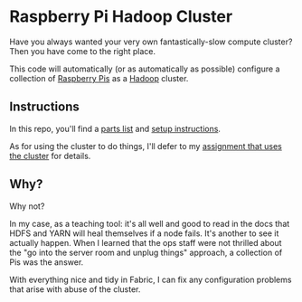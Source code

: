 # Raspberry Pi Hadoop Cluster

Have you always wanted your very own fantastically-slow compute cluster? Then you have come to the right place.

This code will automatically (or as automatically as possible) configure a collection of [Raspberry Pis](https://www.raspberrypi.org/) as a [Hadoop](https://hadoop.apache.org/) cluster.

## Instructions

In this repo, you'll find a [parts list](PARTS.md) and [setup instructions](SETUP.md).

As for using the cluster to do things, I'll defer to my [assignment that uses the cluster](https://courses.cs.sfu.ca/2015fa-cmpt-732-g1/pages/Assignment5A) for details.

## Why?

Why not?

In my case, as a teaching tool: it's all well and good to read in the docs that HDFS and YARN will heal themselves if a node fails. It's another to see it actually happen. When I learned that the ops staff were not thrilled about the "go into the server room and unplug things" approach, a collection of Pis was the answer.

With everything nice and tidy in Fabric, I can fix any configuration problems that arise with abuse of the cluster.
